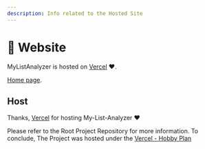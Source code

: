 ```yaml
---
description: Info related to the Hosted Site
---
```


# 📰 Website

MyListAnalyzer is hosted on [Vercel](https://vercel.com/) :heart:.

&#x20;[Home page](https://rahularanger.vercel.app/MLA).&#x20;

## Host

Thanks, [Vercel](https://vercel.com/) for hosting My-List-Analyzer :heart:

Please refer to the Root Project Repository for more information. To conclude, The Project was hosted under the [Vercel - Hobby Plan](https://vercel.com/docs/concepts/limits/overview)
